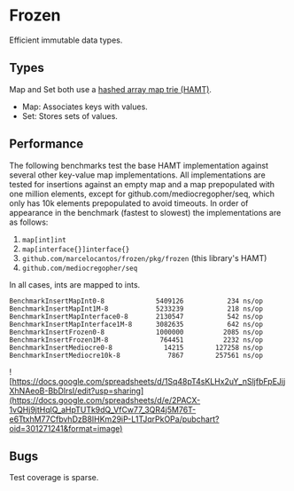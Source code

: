 # Frozen

Efficient immutable data types.

## Types

Map and Set both use a [hashed array map trie
(HAMT)][1].

- Map: Associates keys with values.
- Set: Stores sets of values.

## Performance

The following benchmarks test the base HAMT implementation against several other
key-value map implementations. All implementations are tested for insertions
against an empty map and a map prepopulated with one million elements, except
for github.com/mediocregopher/seq, which only has 10k elements prepopulated to
avoid timeouts. In order of appearance in the benchmark (fastest to
slowest) the implementations are as follows:

1. `map[int]int`
2. `map[interface{}]interface{}`
3. `github.com/marcelocantos/frozen/pkg/frozen` (this library's HAMT)
4. `github.com/mediocregopher/seq`

In all cases, ints are mapped to ints.

```
BenchmarkInsertMapInt0-8          	 5409126	       234 ns/op
BenchmarkInsertMapInt1M-8         	 5233239	       218 ns/op
BenchmarkInsertMapInterface0-8    	 2130547	       542 ns/op
BenchmarkInsertMapInterface1M-8   	 3082635	       642 ns/op
BenchmarkInsertFrozen0-8          	 1000000	      2085 ns/op
BenchmarkInsertFrozen1M-8         	  764451	      2232 ns/op
BenchmarkInsertMediocre0-8        	   14215	    127258 ns/op
BenchmarkInsertMediocre10k-8      	    7867	    257561 ns/op
```


![https://docs.google.com/spreadsheets/d/1Sq48pT4sKLHx2uY_nSljfbFpEJijXhNAeoB-BbDlrsI/edit?usp=sharing](https://docs.google.com/spreadsheets/d/e/2PACX-1vQHj9jtHqlQ_aHpTUTk9dQ_VfCw77_3QR4j5M76T-e6TtxhM77CfbvhDzB8IHKm29iP-L1TJqrPkOPa/pubchart?oid=301271241&format=image)

## Bugs

Test coverage is sparse.


[1]: https://en.wikipedia.org/wiki/Hash_array_mapped_trie
